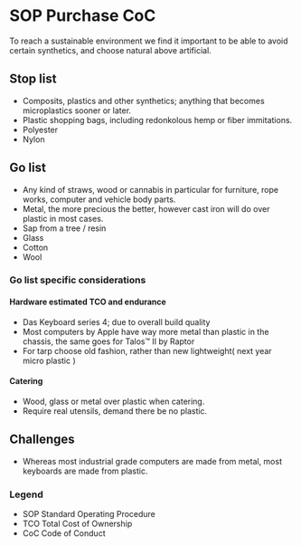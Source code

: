 # SOP Purchase CoC

To reach a sustainable environment we find it important to be able to avoid certain synthetics, and choose natural above artificial.

## Stop list

* Composits, plastics and other synthetics; anything that becomes microplastics sooner or later.
* Plastic shopping bags, including redonkolous hemp or fiber immitations.
* Polyester
* Nylon

## Go list

* Any kind of straws, wood or cannabis in particular for furniture, rope works, computer and vehicle body parts.
* Metal, the more precious the better, however cast iron will do over plastic in most cases.
* Sap from a tree / resin
* Glass
* Cotton
* Wool

### Go list specific considerations

#### Hardware estimated TCO and endurance
* Das Keyboard series 4; due to overall build quality
* Most computers by Apple have way more metal than plastic in the chassis, the same goes for Talos™ II by Raptor
* For tarp choose old fashion, rather than new lightweight( next year micro plastic )

#### Catering
* Wood, glass or metal over plastic when catering.
* Require real utensils, demand there be no plastic.

## Challenges
* Whereas most industrial grade computers are made from metal, most keyboards are made from plastic.

### Legend
* SOP Standard Operating Procedure
* TCO Total Cost of Ownership
* CoC Code of Conduct
